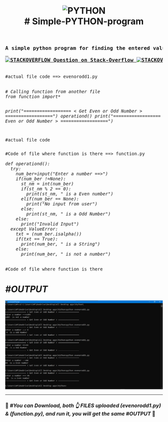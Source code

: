 <h1 align="center">
 <img src="https://cdn-icons.flaticon.com/png/128/3098/premium/3098090.png?token=exp=1648104783~hmac=6bb69e4a3952cea9d0f522565832b2e6" alt="PYTHON"><br>
  # Simple-PYTHON-program
</h1><br>
<h3>
<pre>
A simple python program for finding the entered value is string,integer or invalid ==>
<a href="https://stackoverflow.com/questions/71574665/in-python-if-the-user-enters-a-string-instead-of-number-integer-value-then-ho" target="_blank"> 
<img src="https://cdn-icons-png.flaticon.com/128/2111/2111628.png" alt="STACKOVERFLOW" style="height:30px;width:30px;"> Question on Stack-Overflow <img src="https://cdn-icons-png.flaticon.com/128/2111/2111628.png" alt="STACKOVERFLOW" style="height:30px;width:30px;">
</a>
</pre>
</h3>
<pre>
#actual file code ==> evenorodd1.py

<i>
# Calling function from another file
from function import*

print("================== < Get Even or Odd Number > ==================")
operationd()
print("================== < Get Even or Odd Number > ==================")
</i>

#actual file code
</pre>
<pre>
#Code of file where function is there ==> function.py
<i>
def operationd():
  try:
    num_ber=input("Enter a number ==>")
    if(num_ber !=None):
      st_nm = int(num_ber)
      if(st_nm % 2 == 0):
        print(st_nm, " is a Even number")
      elif(num_ber == None):
        print("No input from user")
      else:
        print(st_nm, " is a Odd Number")
    else:
      print("Invalid Input")
  except ValueError:
    txt = (num_ber.isalpha())
    if(txt == True):
      print(num_ber, " is a String")
    else:
      print(num_ber, " is not a number")
</i>

#Code of file where function is there 
</pre>
<h1><i>#OUTPUT</i></h1>
<img src="https://github.com/shubham-misal/Simple-PYTHON-program/blob/main/outputcc.png" alt="output">
<hr>
<h3>🚀 <i>#You can Download, both 👆  FILES uploaded (evenorodd1.py) & (function.py), and run it, you will get the same #OUTPUT </i> 🚀</h3>
